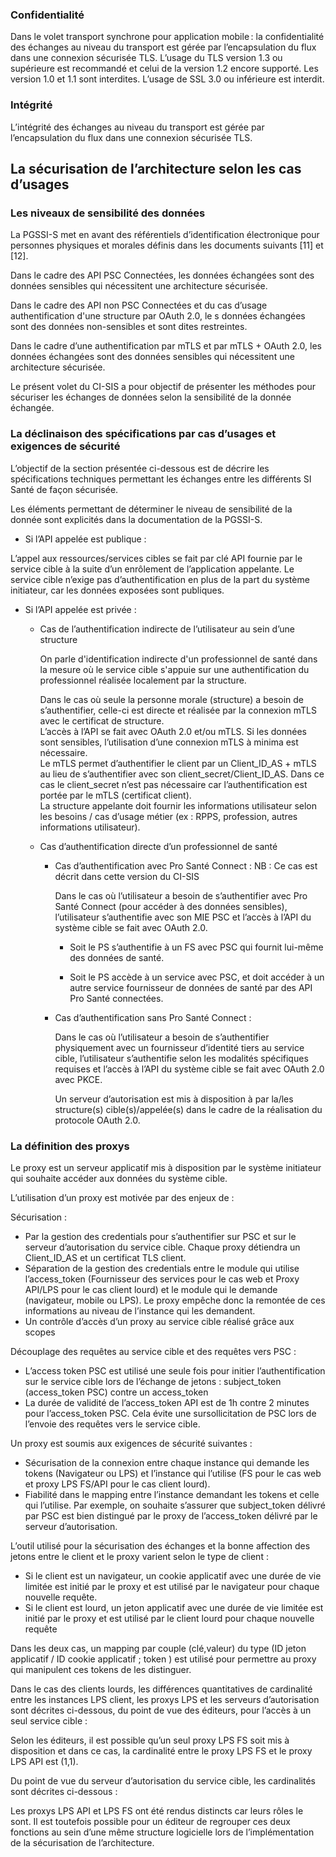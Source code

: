 ###	Confidentialité
Dans le volet transport synchrone pour application mobile : la confidentialité des échanges au niveau du transport est gérée par l’encapsulation du flux dans une connexion sécurisée TLS.
L’usage du TLS version 1.3 ou supérieure est recommandé et celui de la version 1.2 encore supporté. Les version 1.0 et 1.1 sont interdites. L’usage de SSL 3.0 ou inférieure est interdit.

###	Intégrité
L’intégrité des échanges au niveau du transport est gérée par l’encapsulation du flux dans une connexion sécurisée TLS.

##	La sécurisation de l’architecture selon les cas d’usages
###	Les niveaux de sensibilité des données
La PGSSI-S met en avant des référentiels d’identification électronique pour personnes physiques et morales définis dans les documents suivants [11] et [12].

Dans le cadre des API PSC Connectées, les données échangées sont des données sensibles qui nécessitent une architecture sécurisée. 

Dans le cadre des API non PSC Connectées et du cas d’usage authentification d'une structure par OAuth 2.0, le s données échangées sont des données non-sensibles et sont dites restreintes.

Dans le cadre d’une authentification par mTLS et par mTLS + OAuth 2.0, les données échangées sont des données sensibles qui nécessitent une architecture sécurisée.

Le présent volet du CI-SIS a pour objectif de présenter les méthodes pour sécuriser les échanges de données selon la sensibilité de la donnée échangée. 
 
###	La déclinaison des spécifications par cas d’usages et exigences de sécurité
L’objectif de la section présentée ci-dessous est de décrire les spécifications techniques permettant les échanges entre les différents SI Santé de façon sécurisée.

Les éléments permettant de déterminer le niveau de sensibilité de la donnée sont explicités dans la documentation de la PGSSI-S.

*	Si l’API appelée est publique : 

L’appel aux ressources/services cibles se fait par clé API fournie par le service cible à la suite d’un enrôlement de l’application appelante. Le service cible n’exige pas d’authentification en plus de la part du système initiateur, car les données exposées sont publiques.

*	Si l’API appelée est privée : 

    *   Cas de l’authentification indirecte de l’utilisateur au sein d’une structure


        On parle d'identification indirecte d'un professionnel de santé dans la mesure où le service cible s'appuie sur une authentification du professionnel réalisée localement par la structure.
        <p>
        Dans le cas où seule la personne morale (structure) a besoin de s’authentifier, celle-ci est directe et réalisée par la connexion mTLS avec le certificat de structure.<br>
        L’accès à l’API se fait avec OAuth 2.0 et/ou mTLS. Si les données sont sensibles, l’utilisation d’une connexion mTLS à minima est nécessaire.<br>
        Le mTLS permet d’authentifier le client par un Client_ID_AS + mTLS au lieu de s’authentifier avec son client_secret/Client_ID_AS. Dans ce cas le client_secret n’est pas nécessaire car l’authentification est portée par le mTLS (certificat client).<br>
        La structure appelante doit fournir les informations utilisateur selon les besoins / cas d’usage métier (ex : RPPS, profession, autres informations utilisateur).
        </p>


    *   Cas d’authentification directe d’un professionnel de santé

        *	Cas d’authentification avec Pro Santé Connect :
            NB : Ce cas est décrit dans cette version du CI-SIS

            Dans le cas où l’utilisateur a besoin de s’authentifier avec Pro Santé Connect (pour accéder à des données sensibles), l’utilisateur s’authentifie avec son MIE PSC et l’accès à l’API du système cible se fait avec OAuth 2.0.

            *  Soit le PS s’authentifie à un FS avec PSC qui fournit lui-même des données de santé.

            * Soit le PS accède à un service avec PSC, et doit accéder à un autre service fournisseur de données de santé par des API Pro Santé connectées.

        *   Cas d’authentification sans Pro Santé Connect :

            Dans le cas où l’utilisateur a besoin de s’authentifier physiquement avec un fournisseur d’identité tiers au service cible, l’utilisateur s’authentifie selon les modalités spécifiques requises et l’accès à l’API du système cible se fait avec OAuth 2.0 avec PKCE.

            Un serveur d’autorisation est mis à disposition à par la/les structure(s) cible(s)/appelée(s) dans le cadre de la réalisation du protocole OAuth 2.0.

### La définition des proxys
Le proxy est un serveur applicatif mis à disposition par le système initiateur qui souhaite accéder aux données du système cible. 

L’utilisation d’un proxy est motivée par des enjeux de :

Sécurisation : 
*	Par la gestion des credentials pour s’authentifier sur PSC et sur le serveur d’autorisation du service cible. Chaque proxy détiendra un Client_ID_AS et un certificat TLS client.
*	Séparation de la gestion des credentials entre le module qui utilise l’access_token (Fournisseur des services pour le cas web et Proxy API/LPS pour le cas client lourd) et le module qui le demande (navigateur, mobile ou LPS). Le proxy empêche donc la remontée de ces informations au niveau de l’instance qui les demandent. 
*	Un contrôle d’accès d’un proxy au service cible réalisé grâce aux scopes

Découplage des requêtes au service cible et des requêtes vers PSC :
*	L’access token PSC est utilisé une seule fois pour initier l’authentification sur le service cible lors de l’échange de jetons : subject_token (access_token PSC) contre un access_token
*	La durée de validité de l’access_token API est de 1h contre 2 minutes pour l’access_token PSC.
Cela évite une sursollicitation de PSC lors de l’envoie des requêtes vers le service cible.

<p style="text-align:center">
<object data="role_proxy.png" type="image/png"></object>
</p>

Un proxy est soumis aux exigences de sécurité suivantes :

*	Sécurisation de la connexion entre chaque instance qui demande les tokens (Navigateur ou LPS) et l’instance qui l’utilise (FS pour le cas web et proxy LPS FS/API pour le cas client lourd). 
*	Fiabilité dans le mapping entre l’instance demandant les tokens et celle qui l’utilise. Par exemple, on souhaite s’assurer que subject_token délivré par PSC est bien distingué par le proxy de l’access_token délivré par le serveur d’autorisation.


L’outil utilisé pour la sécurisation des échanges et la bonne affection des jetons entre le client et le proxy varient selon le type de client :

*	Si le client est un navigateur, un cookie applicatif avec une durée de vie limitée est initié par le proxy et est utilisé par le navigateur pour chaque nouvelle requête.
*	Si le client est lourd, un jeton applicatif avec une durée de vie limitée est initié par le proxy et est utilisé par le client lourd pour chaque nouvelle requête

Dans les deux cas, un mapping par couple (clé,valeur) du type (ID jeton applicatif / ID cookie applicatif ; token ) est utilisé pour permettre au proxy qui manipulent ces tokens de les distinguer. 


Dans le cas des clients lourds, les différences quantitatives de cardinalité entre les instances LPS client, les proxys LPS et les serveurs d’autorisation sont décrites ci-dessous, du point de vue des éditeurs, pour l’accès à un seul service cible : 

<p style="text-align:center">
<object data="cardinalites_LPS_proxy_SA.png" type="image/png"></object>
</p>

Selon les éditeurs, il est possible qu’un seul proxy LPS FS soit mis à disposition et dans ce cas, la cardinalité entre le proxy LPS FS et le proxy LPS API est (1,1).

Du point de vue du serveur d’autorisation du service cible, les cardinalités sont décrites ci-dessous :

<p style="text-align:center">
<object data="cardinalites_SA_proxy.png" type="image/png"></object>
</p>

Les proxys LPS API et LPS FS ont été rendus distincts car leurs rôles le sont. Il est toutefois possible pour un éditeur de regrouper ces deux fonctions au sein d’une même structure logicielle lors de l’implémentation de la sécurisation de l’architecture.


 


